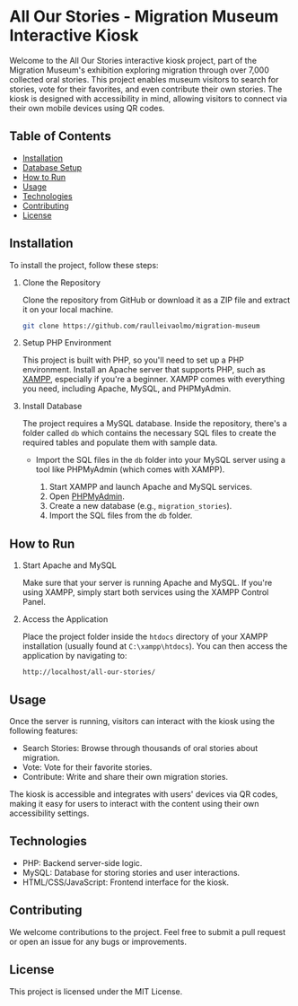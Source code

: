 # All Our Stories - Migration Museum Interactive Kiosk

Welcome to the All Our Stories interactive kiosk project, part of the Migration Museum's exhibition exploring migration through over 7,000 collected oral stories. This project enables museum visitors to search for stories, vote for their favorites, and even contribute their own stories. The kiosk is designed with accessibility in mind, allowing visitors to connect via their own mobile devices using QR codes.

## Table of Contents

- [Installation](#installation)
- [Database Setup](#database-setup)
- [How to Run](#how-to-run)
- [Usage](#usage)
- [Technologies](#technologies)
- [Contributing](#contributing)
- [License](#license)

## Installation

To install the project, follow these steps:

1. Clone the Repository

   Clone the repository from GitHub or download it as a ZIP file and extract it on your local machine.

   ```sh
   git clone https://github.com/raulleivaolmo/migration-museum
   ```

2. Setup PHP Environment

   This project is built with PHP, so you'll need to set up a PHP environment. Install an Apache server that supports PHP, such as [XAMPP](https://www.apachefriends.org/index.html), especially if you're a beginner. XAMPP comes with everything you need, including Apache, MySQL, and PHPMyAdmin.

3. Install Database

   The project requires a MySQL database. Inside the repository, there's a folder called `db` which contains the necessary SQL files to create the required tables and populate them with sample data.

   - Import the SQL files in the `db` folder into your MySQL server using a tool like PHPMyAdmin (which comes with XAMPP).

     1. Start XAMPP and launch Apache and MySQL services.
     2. Open [PHPMyAdmin](http://localhost/phpmyadmin/).
     3. Create a new database (e.g., `migration_stories`).
     4. Import the SQL files from the `db` folder.

## How to Run

1. Start Apache and MySQL

   Make sure that your server is running Apache and MySQL. If you're using XAMPP, simply start both services using the XAMPP Control Panel.

2. Access the Application

   Place the project folder inside the `htdocs` directory of your XAMPP installation (usually found at `C:\xampp\htdocs`). You can then access the application by navigating to:

   ```
   http://localhost/all-our-stories/
   ```


## Usage

Once the server is running, visitors can interact with the kiosk using the following features:

- Search Stories: Browse through thousands of oral stories about migration.
- Vote: Vote for their favorite stories.
- Contribute: Write and share their own migration stories.

The kiosk is accessible and integrates with users' devices via QR codes, making it easy for users to interact with the content using their own accessibility settings.

## Technologies

- PHP: Backend server-side logic.
- MySQL: Database for storing stories and user interactions.
- HTML/CSS/JavaScript: Frontend interface for the kiosk.

## Contributing

We welcome contributions to the project. Feel free to submit a pull request or open an issue for any bugs or improvements.

## License

This project is licensed under the MIT License.
